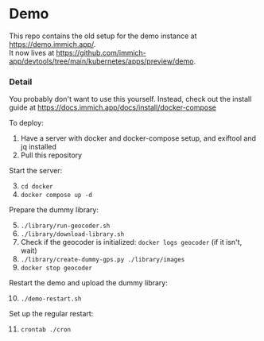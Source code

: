 # Demo
This repo contains the old setup for the demo instance at https://demo.immich.app/.  
It now lives at https://github.com/immich-app/devtools/tree/main/kubernetes/apps/preview/demo.  


### Detail 

You probably don't want to use this yourself. Instead, check out the install guide at https://docs.immich.app/docs/install/docker-compose

To deploy:
1. Have a server with docker and docker-compose setup, and exiftool and jq installed
2. Pull this repository

Start the server:

3. `cd docker`
4. `docker compose up -d`

Prepare the dummy library:

5. `./library/run-geocoder.sh`
6. `./library/download-library.sh`
7. Check if the geocoder is initialized: `docker logs geocoder` (if it isn't, wait)
8. `./library/create-dummy-gps.py ./library/images`
9. `docker stop geocoder`

Restart the demo and upload the dummy library:

10. `./demo-restart.sh`

Set up the regular restart:

11. `crontab ./cron`
